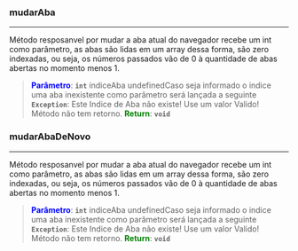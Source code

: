 ### mudarAba 
---
Método resposanvel por mudar a aba atual do navegador recebe um int como parâmetro, as abas são lidas em um array dessa forma, são zero indexadas, ou seja, os números passados vão de 0 à quantidade de abas abertas no momento menos 1.
> <span style="color: blue;">**Parâmetro**</span>: <code>**int**</code> indiceAba
undefinedCaso seja informado o indice uma aba inexistente como parâmetro será lançada a seguinte <code>**Exception**</code>:
Este Indice de Aba não existe! Use um valor Valido!
Método não tem retorno.
> <span style="color: green;">**Return**</span>: <code>**void**</code>
### mudarAbaDeNovo 
---
Método resposanvel por mudar a aba atual do navegador recebe um int como parâmetro, as abas são lidas em um array dessa forma, são zero indexadas, ou seja, os números passados vão de 0 à quantidade de abas abertas no momento menos 1.
> <span style="color: blue;">**Parâmetro**</span>: <code>**int**</code> indiceAba
undefinedCaso seja informado o indice uma aba inexistente como parâmetro será lançada a seguinte <code>**Exception**</code>:
Este Indice de Aba não existe! Use um valor Valido!
Método não tem retorno.
> <span style="color: green;">**Return**</span>: <code>**void**</code>
